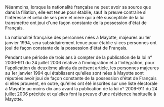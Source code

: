 Néanmoins, lorsque la nationalité française ne peut avoir sa source que dans la filiation, elle est tenue pour établie, sauf la preuve contraire si l'intéressé et celui de ses père et mère qui a été susceptible de la lui transmettre ont joui d'une façon constante de la possession d'état de Français.


La nationalité française des personnes nées à Mayotte, majeures au 1er janvier 1994, sera subsidiairement tenue pour établie si ces personnes ont joui de façon constante de la possession d'état de Français.


Pendant une période de trois ans à compter de la publication de la loi n° 2006-911 du 24 juillet 2006 relative à l'immigration et à l'intégration, pour l'application du deuxième alinéa du présent article, les personnes majeures au 1er janvier 1994 qui établissent qu'elles sont nées à Mayotte sont réputées avoir joui de façon constante de la possession d'état de Français si elles prouvent, en outre, qu'elles ont été inscrites sur une liste électorale à Mayotte au moins dix ans avant la publication de la loi n° 2006-911 du 24 juillet 2006 précitée et qu'elles font la preuve d'une résidence habituelle à Mayotte.

